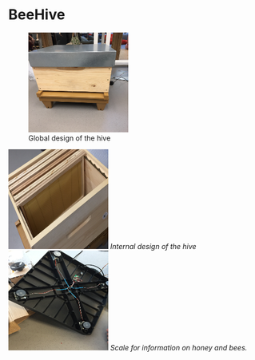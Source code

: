 # BeeHive
<figure>
<img src="Media/image/Hive.JPG" width="200" height = "200">
<figcaption>Global design of the hive</figcaption>
</figure>
<img src="Media/image/Intern.JPG" width="200" height = "200">
<em>Internal design of the hive</em>
<img src="Media/image/Scale.JPG" width="200" height = "200">
<em>Scale for information on honey and bees.</em>


